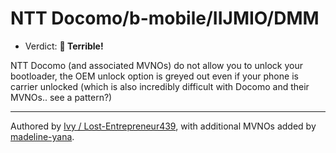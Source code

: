 # NTT Docomo/b-mobile/IIJMIO/DMM

- Verdict: **🍅 Terrible!**

NTT Docomo (and associated MVNOs) do not allow you to unlock your bootloader, the OEM unlock option is greyed out even if your phone is carrier unlocked (which is also incredibly difficult with Docomo and their MVNOs.. see a pattern?)
***
Authored by [Ivy / Lost-Entrepreneur439](https://github.com/Lost-Entrepreneur439), with additional MVNOs added by [madeline-yana](https://github.com/madeline-yana).<br/>
 
